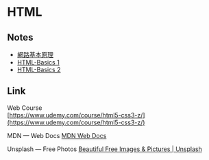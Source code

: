 # HTML

## Notes

- [網路基本原理](./HTML/Network-Basics.md)
- [HTML-Basics 1](./HTML/HTML-Basics1.md)
- [HTML-Basics 2](./HTML/HTML-Basics2.md)

## Link

Web Course  
[https://www.udemy.com/course/html5-css3-z/](https://www.udemy.com/course/html5-css3-z/)

MDN — Web Docs
[MDN Web Docs](https://developer.mozilla.org/zh-CN/)

Unsplash — Free Photos
[Beautiful Free Images & Pictures | Unsplash](https://unsplash.com/)
